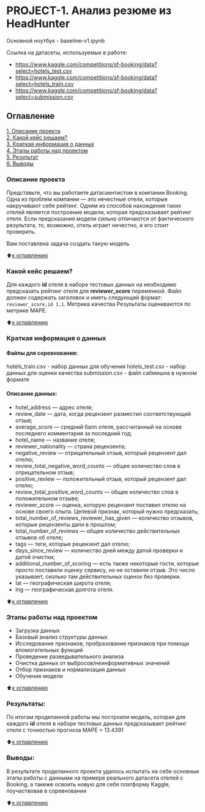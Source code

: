 # PROJECT-1. Анализ резюме из HeadHunter
Основной ноутбук - baseline-v1.ipynb

Ссылка на датасеты, используемые в работе:
 - https://www.kaggle.com/competitions/sf-booking/data?select=hotels_test.csv
 - https://www.kaggle.com/competitions/sf-booking/data?select=hotels_train.csv
 - https://www.kaggle.com/competitions/sf-booking/data?select=submission.csv



## Оглавление  
[1. Описание проекта](https://github.com/balkhinag/Project_1#%D0%BA%D1%80%D0%B0%D1%82%D0%BA%D0%B0%D1%8F-%D0%B8%D0%BD%D1%84%D0%BE%D1%80%D0%BC%D0%B0%D1%86%D0%B8%D1%8F-%D0%BE-%D0%B4%D0%B0%D0%BD%D0%BD%D1%8B%D1%85)  
[2. Какой кейс решаем?](https://github.com/balkhinag/Project_1#%D0%BA%D0%B0%D0%BA%D0%BE%D0%B9-%D0%BA%D0%B5%D0%B9%D1%81-%D1%80%D0%B5%D1%88%D0%B0%D0%B5%D0%BC)  
[3. Краткая информация о данных](https://github.com/balkhinag/Project_1#%D0%BA%D1%80%D0%B0%D1%82%D0%BA%D0%B0%D1%8F-%D0%B8%D0%BD%D1%84%D0%BE%D1%80%D0%BC%D0%B0%D1%86%D0%B8%D1%8F-%D0%BE-%D0%B4%D0%B0%D0%BD%D0%BD%D1%8B%D1%85)  
[4. Этапы работы над проектом](https://github.com/balkhinag/Project_1#%D1%8D%D1%82%D0%B0%D0%BF%D1%8B-%D1%80%D0%B0%D0%B1%D0%BE%D1%82%D1%8B-%D0%BD%D0%B0%D0%B4-%D0%BF%D1%80%D0%BE%D0%B5%D0%BA%D1%82%D0%BE%D0%BC)  
[5. Результат](https://github.com/balkhinag/Project_1#%D1%80%D0%B5%D0%B7%D1%83%D0%BB%D1%8C%D1%82%D0%B0%D1%82%D1%8B)    
[6. Выводы](https://github.com/balkhinag/Project_1#%D0%B2%D1%8B%D0%B2%D0%BE%D0%B4%D1%8B) 

### Описание проекта   
Представьте, что вы работаете датасаентистом в компании Booking. Одна из проблем компании — это нечестные отели, которые накручивают себе рейтинг. Одним из способов нахождения таких отелей является построение модели, которая предсказывает рейтинг отеля. Если предсказания модели сильно отличаются от фактического результата, то, возможно, отель играет нечестно, и его стоит проверить.

Вам поставлена задача создать такую модель

:arrow_up:[к оглавлению](_)


### Какой кейс решаем?    
Для каждого **id** отеля в наборе тестовых данных на необходимо предсказать рейтинг отеля для **reviewer_score** переменной. Файл должен содержать заголовок и иметь следующий формат: ``` reviewer_score,id 1,1 ```.  Метрика качества Результаты оцениваются по метрике MAPE.

:arrow_up:[к оглавлению](.README.md#Оглавление)

### Краткая информация о данных
#### Файлы для соревнования:
hotels_train.csv - набор данных для обучения
hotels_test.csv - набор данных для оценки качества
submission.csv - файл сабмишна в нужном формате

#### Описание данных: 
- hotel_address — адрес отеля;
- review_date — дата, когда рецензент разместил соответствующий отзыв;
- average_score — средний балл отеля, рассчитанный на основе последнего комментария за последний год;
- hotel_name — название отеля;
- reviewer_nationality — страна рецензента;
- negative_review — отрицательный отзыв, который рецензент дал отелю;
- review_total_negative_word_counts — общее количество слов в отрицательном отзыв;
- positive_review — положительный отзыв, который рецензент дал отелю;
- review_total_positive_word_counts — общее количество слов в положительном отзыве;
- reviewer_score — оценка, которую рецензент поставил отелю на основе своего опыта. Целевой признак, который нужно предсказать;
- total_number_of_reviews_reviewer_has_given — количество отзывов, которые рецензенты дали в прошлом;
- total_number_of_reviews — общее количество действительных отзывов об отеле;
- tags — теги, которые рецензент дал отелю;
- days_since_review — количество дней между датой проверки и датой очистки;
- additional_number_of_scoring — есть также некоторые гости, которые просто поставили оценку сервису, но не оставили отзыв. Это число указывает, сколько там действительных оценок без проверки.
- lat — географическая широта отеля;
- lng — географическая долгота отеля.
  
:arrow_up:[к оглавлению](.README.md#Оглавление)


### Этапы работы над проектом  
- Загрузка данных 
- Базовый анализ структуры данных
- Исследование признаков, пробразование признаков при помощи впомогательных функций
- Проведение разведывательного анализа
- Очистка данных от выбросов/неинформативных значений
- Отбор признаков и нормализация данных
- Обучение модели


:arrow_up:[к оглавлению](.README.md#Оглавление)


### Результаты:  
По итогам проделанной работы мы построили модель, которая для каждого **id** отеля в наборе тестовых данных предсказывает рейтинг отеля с точностью прогноза MAPE = 13.4391

:arrow_up:[к оглавлению](.README.md#Оглавление)


### Выводы:  
В результате проделанного проекта удалось испытать на себе основные этапы работы с данными на примере реального датасета отелей с Booking, а такеже освоить новую для себя платформу Kaggle, поучаствовав в соревновании

:arrow_up:[к оглавлению](.README.md#Оглавление)

